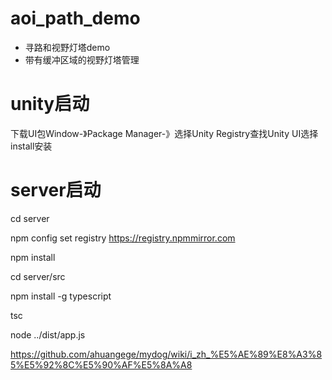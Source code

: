 # aoi_path_demo
* 寻路和视野灯塔demo
* 带有缓冲区域的视野灯塔管理


# unity启动
下载UI包Window-》Package Manager-》选择Unity Registry查找Unity UI选择install安装

# server启动
cd server

npm config set registry https://registry.npmmirror.com

npm install

cd server/src

npm install -g typescript

tsc

node ../dist/app.js

https://github.com/ahuangege/mydog/wiki/i_zh_%E5%AE%89%E8%A3%85%E5%92%8C%E5%90%AF%E5%8A%A8
